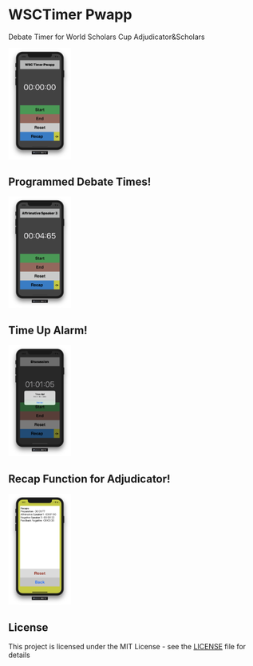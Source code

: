 # WSCTimer Pwapp
Debate Timer for World Scholars Cup Adjudicator&amp;Scholars

<img src="Screenshots/Home.png" width="25%"/>

## Programmed Debate Times!
<img src="Screenshots/ProgTime.png" width="25%"/>

## Time Up Alarm!
<img src="Screenshots/Alarm.png" width="25%"/>

## Recap Function for Adjudicator!
<img src="Screenshots/Recaps.png" width="25%"/>

## License
This project is licensed under the MIT License - see the [LICENSE](LICENSE) file for details
